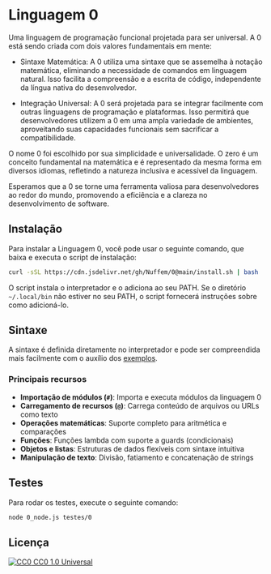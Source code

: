 # Linguagem 0

Uma linguagem de programação funcional projetada para ser universal. A 0 está sendo criada com dois valores fundamentais em mente:

- Sintaxe Matemática: A 0 utiliza uma sintaxe que se assemelha à notação matemática, eliminando a necessidade de comandos em linguagem natural. Isso facilita a compreensão e a escrita de código, independente da língua nativa do desenvolvedor.

- Integração Universal: A 0 será projetada para se integrar facilmente com outras linguagens de programação e plataformas. Isso permitirá que desenvolvedores utilizem a 0 em uma ampla variedade de ambientes, aproveitando suas capacidades funcionais sem sacrificar a compatibilidade.

O nome 0 foi escolhido por sua simplicidade e universalidade. O zero é um conceito fundamental na matemática e é representado da mesma forma em diversos idiomas, refletindo a natureza inclusiva e acessível da linguagem.

Esperamos que a 0 se torne uma ferramenta valiosa para desenvolvedores ao redor do mundo, promovendo a eficiência e a clareza no desenvolvimento de software.

## Instalação

Para instalar a Linguagem 0, você pode usar o seguinte comando, que baixa e executa o script de instalação:

```bash
curl -sSL https://cdn.jsdelivr.net/gh/Nuffem/0@main/install.sh | bash
```

O script instala o interpretador e o adiciona ao seu PATH. Se o diretório `~/.local/bin` não estiver no seu PATH, o script fornecerá instruções sobre como adicioná-lo.

## Sintaxe
A sintaxe é definida diretamente no interpretador e pode ser compreendida mais facilmente com o auxílio dos [exemplos](https://github.com/Nuffem/0/blob/main/exemplos.md).

### Principais recursos
- **Importação de módulos (`#`)**: Importa e executa módulos da linguagem 0
- **Carregamento de recursos (`@`)**: Carrega conteúdo de arquivos ou URLs como texto
- **Operações matemáticas**: Suporte completo para aritmética e comparações
- **Funções**: Funções lambda com suporte a guards (condicionais)
- **Objetos e listas**: Estruturas de dados flexíveis com sintaxe intuitiva
- **Manipulação de texto**: Divisão, fatiamento e concatenação de strings

## Testes
Para rodar os testes, execute o seguinte comando:
```bash
node 0_node.js testes/0
```

## Licença

[![CC0](https://upload.wikimedia.org/wikipedia/commons/thumb/5/52/Cc-zero.svg/26px-Cc-zero.svg.png) CC0 1.0 Universal](https://creativecommons.org/publicdomain/zero/1.0/deed.pt-br)